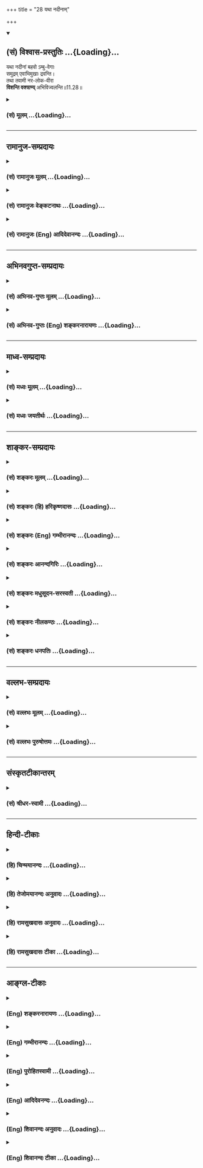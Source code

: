 +++
title = "28 यथा नदीनाम्"

+++
<div class="js_include" newlevelforh1="2" title="(सं) विश्वास-प्रस्तुतिः" unfilled url="/mahAbhAratam/shlokashaH/06-bhIShma-parva/03-bhagavad-gItA-parva/saMskRtam/vishvAsa-prastutiH/11_vishva-rUpa-darshana/28_yathA_nadInAm.md">
<details open><summary><h2>(सं) विश्वास-प्रस्तुतिः ...{Loading}...</h2></summary>

यथा नदीनां बहवो ऽम्बु-वेगाः  
समुद्रम् एवाभिमुखाः द्रवन्ति।  
तथा तवामी नर-लोक-वीरा  
**विशन्ति वक्त्राण्य्** अभिविज्वलन्ति॥11.28॥
</details>
</div>
<div class="js_include collapsed" newlevelforh1="3" title="(सं) मूलम्" unfilled url="/mahAbhAratam/shlokashaH/06-bhIShma-parva/03-bhagavad-gItA-parva/saMskRtam/mUlam/11_vishva-rUpa-darshana/28_yathA_nadInAm.md">
<details><summary><h3>(सं) मूलम् ...{Loading}...</h3></summary>

यथा नदीनां बहवोऽम्बुवेगाः  
समुद्रमेवाभिमुखाः द्रवन्ति।  
तथा तवामी नरलोकवीरा  
विशन्ति वक्त्राण्यभिविज्वलन्ति।।11.28।।
</details>
</div>


_________________
## रामानुज-सम्प्रदायः
<div class="js_include collapsed" newlevelforh1="3" title="(सं) रामानुजः मूलम्" unfilled url="/mahAbhAratam/shlokashaH/06-bhIShma-parva/03-bhagavad-gItA-parva/saMskRtam/rAmAnujaH/mUlam/11_vishva-rUpa-darshana/28_yathA_nadInAm.md">
<details><summary><h3>(सं) रामानुजः मूलम् ...{Loading}...</h3></summary>

।।11.28।। एते राज**लोका बहवो नदीनाम्** अम्बुप्रवाहाः **समुद्रम्** इव
**प्रदीप्तज्वलनम्** इव च शलभाः **तव वक्त्राणि अभिविज्वलन्ति** स्वयम् एव
त्वरमाणा आत्म**नाशाय** विशन्ति।

</details>
</div>
<div class="js_include collapsed" newlevelforh1="3" title="(सं) रामानुजः वेङ्कटनाथः" unfilled url="/mahAbhAratam/shlokashaH/06-bhIShma-parva/03-bhagavad-gItA-parva/saMskRtam/rAmAnujaH/venkaTanAthaH/11_vishva-rUpa-darshana/28_yathA_nadInAm.md">
<details><summary><h3>(सं) रामानुजः वेङ्कटनाथः ...{Loading}...</h3></summary>

  
  
।।11.28।। त्वरमाणाः \[11।27\] इत्युक्तस्वव्यापारमूलविनाशत्वे; सर्वेषां
चैकस्मिन्नेवोपसंहारे तस्य चैकस्य
सर्वसंहारानुगुणसामान्याकारेणावस्थानमात्रे च दृष्टान्तद्वयं
श्लोकद्वयेनोच्यते -- यथेति। पाण्डवादीनां सर्वेषामपि
विनाशानभिधानाज्जगत्प्रतपन्तीत्येतावन्मात्रस्य चानन्तरमुक्तेःनरलोकवीराः
इत्युक्त एवार्थोलोकाः इत्युक्त इत्यभिप्रायेणएते राजलोका इति सङ्कलय्य
कथितम्। अम्बुवेगाः इत्यत्र वेगशब्दस्यात्र वेगवद्विषयत्वव्यञ्जनाय
प्रवाहशब्दः। पतङ्गशब्दस्यानेकार्थस्यात्र शकुन्तादिविषयत्वव्यावर्तनायशलभा
इत्युक्तम्। अभिविज्वलन्ति इति पदं पूर्वश्लोकस्थमपि
समनन्तरश्लोकगतज्वलनदृष्टान्तौपयिकमिति व्यञ्जनाय ज्वलनदृष्टान्तादनन्तरं
पठितम्। समृद्धवेगाः
इत्येतत्प्रागुक्तत्वरमाणपदसमानार्थमित्यभिप्रेत्यस्वयमेव त्वरमाणा
इत्युक्तम्। पतङ्गानां प्रदीपादिषु पक्षवेगादिभिर्नाशकत्वस्यापि
सम्भवात्तद्व्यवच्छेदःप्रदीप्तज्वलनम् इति वचनेन विवक्षित इति
व्यञ्जनायआत्मनाशायेत्युक्तम्। नदीप्रवाहस्य नाशो नाम
पृथग्भूतप्रवाहाकारत्यागः येन नदीप्रवाहव्यपदेशस्तस्मिन्नेव द्रव्ये
निवर्तते पतङ्गानां तु द्रव्यान्तरव्यपदेशयोग्यभस्मताद्यापत्तिरिति
प्रकारभेदप्रदर्शनाय दृष्टान्तद्वयाभिधानम्। यद्वा स्वेच्छया
निवर्तितुमशक्यमित्येवमभिप्रायः प्रवाहदृष्टान्तः तथाविधस्य विनाशस्य
स्वेच्छामूलव्यापारहेतुकत्वव्यञ्जनाय पतङ्गदृष्टान्तः। ईश्वरस्यापि च
सर्वप्रवेशेऽप्यपरिपूर्णत्वविवक्षया समुद्रनिदर्शनम्; सहसा विध्वंसनाय तु
ज्वलनोदाहरणम्।

</details>
</div>
<div class="js_include collapsed" newlevelforh1="3" title="(सं) रामानुजः (Eng) आदिदेवानन्दः" unfilled url="/mahAbhAratam/shlokashaH/06-bhIShma-parva/03-bhagavad-gItA-parva/saMskRtam/rAmAnujaH/english/AdidevAnandaH/11_vishva-rUpa-darshana/28_yathA_nadInAm.md">
<details><summary><h3>(सं) रामानुजः (Eng) आदिदेवानन्दः ...{Loading}...</h3></summary>

11.28 - 11.29 These innumerable kings rush to their destruction in Your flaming mouths, even as many torrents of rivers flow towards the ocean and moths rush into a blazing fire.

</details>
</div>


_________________
## अभिनवगुप्त-सम्प्रदायः
<div class="js_include collapsed" newlevelforh1="3" title="(सं) अभिनव-गुप्तः मूलम्" unfilled url="/mahAbhAratam/shlokashaH/06-bhIShma-parva/03-bhagavad-gItA-parva/saMskRtam/abhinava-guptaH/mUlam/11_vishva-rUpa-darshana/28_yathA_nadInAm.md">
<details><summary><h3>(सं) अभिनव-गुप्तः मूलम् ...{Loading}...</h3></summary>

।।11.28।। No commentary.  
  

</details>
</div>
<div class="js_include collapsed" newlevelforh1="3" title="(सं) अभिनव-गुप्तः (Eng) शङ्करनारायणः" unfilled url="/mahAbhAratam/shlokashaH/06-bhIShma-parva/03-bhagavad-gItA-parva/saMskRtam/abhinava-guptaH/english/shankaranArAyaNaH/11_vishva-rUpa-darshana/28_yathA_nadInAm.md">
<details><summary><h3>(सं) अभिनव-गुप्तः (Eng) शङ्करनारायणः ...{Loading}...</h3></summary>

11.28 Sri Abhinavagupta did not comment upon this sloka.

</details>
</div>


_________________
## माध्व-सम्प्रदायः
<div class="js_include collapsed" newlevelforh1="3" title="(सं) मध्वः मूलम्" unfilled url="/mahAbhAratam/shlokashaH/06-bhIShma-parva/03-bhagavad-gItA-parva/saMskRtam/madhvaH/mUlam/11_vishva-rUpa-darshana/28_yathA_nadInAm.md">
<details><summary><h3>(सं) मध्वः मूलम् ...{Loading}...</h3></summary>

।।11.28।। Sri Madhvacharya did not comment on this sloka.,

</details>
</div>
<div class="js_include collapsed" newlevelforh1="3" title="(सं) मध्वः जयतीर्थः" unfilled url="/mahAbhAratam/shlokashaH/06-bhIShma-parva/03-bhagavad-gItA-parva/saMskRtam/madhvaH/jayatIrthaH/11_vishva-rUpa-darshana/28_yathA_nadInAm.md">
<details><summary><h3>(सं) मध्वः जयतीर्थः ...{Loading}...</h3></summary>

।।11.28।। Sri Jayatirtha did not comment on this sloka.  
  

</details>
</div>


_________________
## शाङ्कर-सम्प्रदायः
<div class="js_include collapsed" newlevelforh1="3" title="(सं) शङ्करः मूलम्" unfilled url="/mahAbhAratam/shlokashaH/06-bhIShma-parva/03-bhagavad-gItA-parva/saMskRtam/shankaraH/mUlam/11_vishva-rUpa-darshana/28_yathA_nadInAm.md">
<details><summary><h3>(सं) शङ्करः मूलम् ...{Loading}...</h3></summary>

।।11.28।। --,**यथा नदीनां** स्रवन्तीनां **बहवः** अनेके अम्बूनां वेगाः
**अम्बुवेगाः** त्वराविशेषाः **समुद्रमेव अभिमुखाः** प्रतिमुखाः
**द्रवन्ति** प्रविशन्ति; **तथा** तद्वत; **तव अमी** भीष्मादयः
**नरलोकवीराः** मनुष्यलोके शूराः **विशन्ति वक्त्राणि अभिविज्वलन्ति**
प्रकाशमानानि।। ते किमर्थं प्रविशन्ति कथं च इत्याह --,

</details>
</div>
<div class="js_include collapsed" newlevelforh1="3" title="(सं) शङ्करः (हि) हरिकृष्णदासः" unfilled url="/mahAbhAratam/shlokashaH/06-bhIShma-parva/03-bhagavad-gItA-parva/saMskRtam/shankaraH/hindI/harikRShNadAsaH/11_vishva-rUpa-darshana/28_yathA_nadInAm.md">
<details><summary><h3>(सं) शङ्करः (हि) हरिकृष्णदासः ...{Loading}...</h3></summary>

।।11.28।। वे किस प्रकार मुखोंमें प्रवेश करते हैं; सो कहते हैं --, जैसे
चलती हुई नदियोंके बहुतसे जलप्रवाह बड़े वेगसे समुद्रके सम्मुख हुए ही
दौड़ते हैं -- समुद्रमें ही प्रवेश करते हैं; वैसे ही यह मनुष्यलोकके
शूरवीर भीष्मादि आपके प्रज्वलित प्रकाशमान मुखोंमें प्रवेश कर रहे हैं।  
  

</details>
</div>
<div class="js_include collapsed" newlevelforh1="3" title="(सं) शङ्करः (Eng) गम्भीरानन्दः" unfilled url="/mahAbhAratam/shlokashaH/06-bhIShma-parva/03-bhagavad-gItA-parva/saMskRtam/shankaraH/english/gambhIrAnandaH/11_vishva-rUpa-darshana/28_yathA_nadInAm.md">
<details><summary><h3>(सं) शङ्करः (Eng) गम्भीरानन्दः ...{Loading}...</h3></summary>

11.28 Yatha, as; the bahavah, numerous; ambu-vegah, currents of the
waters, particularly the swift ones; nadinam, of flowing rivers;
dravanti abhimukhah, rush towards, enter into; the samudram, sea; eva,
alone; tatha, so also; do ami, those; nara-loka-virah, heroes of the
human world-Bhisma and others; visanti, enter into; tava, Your;
abhi-vijvalanti, blazing, glowing; vaktrani, mouths. Why do they enter,
and how; In answer Arjuna says:

</details>
</div>
<div class="js_include collapsed" newlevelforh1="3" title="(सं) शङ्करः आनन्दगिरिः" unfilled url="/mahAbhAratam/shlokashaH/06-bhIShma-parva/03-bhagavad-gItA-parva/saMskRtam/shankaraH/AnandagiriH/11_vishva-rUpa-darshana/28_yathA_nadInAm.md">
<details><summary><h3>(सं) शङ्करः आनन्दगिरिः ...{Loading}...</h3></summary>

।।11.28।। उभयोरपि सेनयोरवस्थितानां राज्ञां भगवन्मुखप्रवेशं निदर्शनेन
विशदयति -- **कथमित्यादिना।**

</details>
</div>
<div class="js_include collapsed" newlevelforh1="3" title="(सं) शङ्करः मधुसूदन-सरस्वती" unfilled url="/mahAbhAratam/shlokashaH/06-bhIShma-parva/03-bhagavad-gItA-parva/saMskRtam/shankaraH/madhusUdana-sarasvatI/11_vishva-rUpa-darshana/28_yathA_nadInAm.md">
<details><summary><h3>(सं) शङ्करः मधुसूदन-सरस्वती ...{Loading}...</h3></summary>

।।11.28।। राज्ञां भगवन्मुखप्रवेशने निदर्शनमाह -- यथेति। यथा
नदीनामनेकमार्गप्रवृत्तानां बहवोऽम्बूनां जलानां वेगा वेगवन्तः प्रवाहाः
समुद्राभिमुखाः सन्तः समुद्रमेव द्रवन्ति विशन्ति तथा ते तवामी नरलोकवीरा
विशन्ति वक्त्राण्यभितः सर्वतो ज्वलन्ति। अभिविज्वलन्ति इति वा पाठः।

</details>
</div>
<div class="js_include collapsed" newlevelforh1="3" title="(सं) शङ्करः नीलकण्ठः" unfilled url="/mahAbhAratam/shlokashaH/06-bhIShma-parva/03-bhagavad-gItA-parva/saMskRtam/shankaraH/nIlakaNThaH/11_vishva-rUpa-darshana/28_yathA_nadInAm.md">
<details><summary><h3>(सं) शङ्करः नीलकण्ठः ...{Loading}...</h3></summary>

।।11.28।। इदमेव सदृष्टान्तमाह -- **यथेति।** तव वक्त्राणि विशन्तीति
संबन्धः। अभिविज्वलन्ति सर्वतः जाज्वल्यमानानि।

</details>
</div>
<div class="js_include collapsed" newlevelforh1="3" title="(सं) शङ्करः धनपतिः" unfilled url="/mahAbhAratam/shlokashaH/06-bhIShma-parva/03-bhagavad-gItA-parva/saMskRtam/shankaraH/dhanapatiH/11_vishva-rUpa-darshana/28_yathA_nadInAm.md">
<details><summary><h3>(सं) शङ्करः धनपतिः ...{Loading}...</h3></summary>

।।11.28।। तत्र दृष्टान्तमाह। यथा नदीनां स्त्रवन्तीनां बहवो जलानां वेगाः
समुद्रमेवाभिमुखाः प्रतिमुखा द्रवन्ति विशन्ति तथामी नरलोकवीरास्तव
मुखान्यभिविज्वन्ति प्रकाशभानानि विशन्ति।

</details>
</div>


_________________
## वल्लभ-सम्प्रदायः
<div class="js_include collapsed" newlevelforh1="3" title="(सं) वल्लभः मूलम्" unfilled url="/mahAbhAratam/shlokashaH/06-bhIShma-parva/03-bhagavad-gItA-parva/saMskRtam/vallabhaH/mUlam/11_vishva-rUpa-darshana/28_yathA_nadInAm.md">
<details><summary><h3>(सं) वल्लभः मूलम् ...{Loading}...</h3></summary>

।।11.28 -- 11.29।। यथा नदीनामिति। अम्बुवेगाः समुद्रमिव ते
वक्त्राण्यभिमुखं तत्रैव चेमे नरलोकवीरा नाशाय विशन्ति।

</details>
</div>
<div class="js_include collapsed" newlevelforh1="3" title="(सं) वल्लभः पुरुषोत्तमः" unfilled url="/mahAbhAratam/shlokashaH/06-bhIShma-parva/03-bhagavad-gItA-parva/saMskRtam/vallabhaH/puruShottamaH/11_vishva-rUpa-darshana/28_yathA_nadInAm.md">
<details><summary><h3>(सं) वल्लभः पुरुषोत्तमः ...{Loading}...</h3></summary>

  
  
।।11.28।। प्रवेशे दृष्टान्तमाह -- यथेति। यथा नदीनां बहुधा प्रसरन्तीनां
बहवोऽम्बुवेगाः जलप्रवाहाः समुद्रमेव स्वलयस्थानमेव अभिमुखाः सन्मुखाः
सन्तो द्रवन्ति प्रविशन्ति तथा अमी नरलोकवीराः अभिविज्वलन्ति परितो
दीप्यमानानि तव वक्त्राणि विशन्ति।  
  

</details>
</div>


_________________
## संस्कृतटीकान्तरम्
<div class="js_include collapsed" newlevelforh1="3" title="(सं) श्रीधर-स्वामी" unfilled url="/mahAbhAratam/shlokashaH/06-bhIShma-parva/03-bhagavad-gItA-parva/saMskRtam/shrIdhara-svAmI/11_vishva-rUpa-darshana/28_yathA_nadInAm.md">
<details><summary><h3>(सं) श्रीधर-स्वामी ...{Loading}...</h3></summary>

।।11.28।। प्रवेशमेव दृष्टान्तेनाह **-- यथेति।**
नदीनामनेकमार्गप्रवृत्तानां बहवोऽम्बूनां वारीणां वेगाः प्रवाहाः
समुद्राभिमुखाः सन्तो यथा समुद्रमेव द्रवन्ति प्रविशन्ति तथा अमी ये
नरलोकवीरास्तेऽभिविज्वलन्ति सर्वतः प्रदीप्यमानानि वक्त्राणि प्रविशन्ति।

</details>
</div>


_________________
## हिन्दी-टीकाः
<div class="js_include collapsed" newlevelforh1="3" title="(हि) चिन्मयानन्दः" unfilled url="/mahAbhAratam/shlokashaH/06-bhIShma-parva/03-bhagavad-gItA-parva/hindI/chinmayAnandaH/11_vishva-rUpa-darshana/28_yathA_nadInAm.md">
<details><summary><h3>(हि) चिन्मयानन्दः ...{Loading}...</h3></summary>

।।11.28।। समुद्र से मिलन के लिए आतुर; उसकी ओर वेग से बहने वाली नदियों की
उपमा इस श्लोक में दी गई है। जिस स्रोत से नदी का उद्गम होता है; वहीं से
उसे अपना विशेष व्यक्तित्व प्राप्त हो जाता है। किसी भी एक बिन्दु पर वह
नदी न रुकती है और न आगे बढ़ने से कतराती ही है। अल्पमति का पुरुष यह कह
सकता है कि नदी की प्रत्येक बूँद समीप ही किसी स्थान विशेष की ओर बढ़ रही
है। परन्तु यथार्थवादी पुरुष जानता है कि सभी नदियां समुद्र की ओर ही बहती
जाती हैं; और वे जब तक समुद्र से मिल नहीं जाती तब तक मार्ग के मध्य न कहीं
रुक सकती हैं और न रुकेंगी। समुद्र के साथ एकरूप हो जाने पर विभिन्न नदियों
के समस्त भेद समाप्त हाे जाते हैं। नदी के जल की प्रत्येक बूंद समुद्र से ही
आयी है। प्रथम मेघ के रूप में वह ऊपर पर्वतशिखरों तक पहुंची और वहाँ वर्षा
के रूप में प्रकट हुईनदी तट के क्षेत्रों को जल प्रदान करके खेतों को जीवन
और पोषण देकर वे बूंदें वेगयुक्त प्रवाह के साथ अपने उस प्रभव स्थान में
मिल जाती हैं; जहाँ से उन्होंने यह करुणा की उड़ान भरी थी। इसी प्रकार अपने
समाज की सेवा और संस्कृति का पोषण करने तथा विश्व के सौन्दर्य की वृद्धि
में अपना योगदान देने के लिए समष्टि से ही सभी व्यष्टि जीव प्रकट हुए हैं;
परन्तु उनमें से कोई भी व्यक्ति अपनी इस तीर्थयात्रा के मध्य नहीं रुक सकता
है। सभी को अपने मूल स्रोत की ओर शीघ्रता से बढ़ना होगा। सम्ाुद्र को
प्राप्त होने से नदी की कोई हानि नहीं होती है। यद्यपि मार्ग में उसे कुछ
विशेष गुण प्राप्त होते हैं; जिनके कारण उसे एक विशेष नाम और आकार प्राप्त
हो जाता है; तथपि उसका यह स्वरूप क्षणिक है। यह समुद्र के जल द्वारा शुष्क
भूमि को बहुलता से समृद्ध करने के लिए लिया गया सुविधाजनक रूप है। इस श्लोक
पर जितना अधिक हम विचार करेंगे उतना अधिक उसमें निहित आनन्द हमें प्राप्त
होगा। किसलिये वे प्रवेश करते हैं अर्जुन बताता है कि

</details>
</div>
<div class="js_include collapsed" newlevelforh1="3" title="(हि) तेजोमयानन्दः अनुवादः" unfilled url="/mahAbhAratam/shlokashaH/06-bhIShma-parva/03-bhagavad-gItA-parva/hindI/tejomayAnandaH/anuvAdaH/11_vishva-rUpa-darshana/28_yathA_nadInAm.md">
<details><summary><h3>(हि) तेजोमयानन्दः अनुवादः ...{Loading}...</h3></summary>

।।11.28।। जैसे नदियों के बहुत से जलप्रवाह समुद्र की ओर वेग से बहते हैं,
वैसे ही मनुष्यलोक के ये वीर योद्धागण आपके प्रज्वलित मुखों में प्रवेश
करते हैं।।

</details>
</div>
<div class="js_include collapsed" newlevelforh1="3" title="(हि) रामसुखदासः अनुवादः" unfilled url="/mahAbhAratam/shlokashaH/06-bhIShma-parva/03-bhagavad-gItA-parva/hindI/rAmasukhadAsaH/anuvAdaH/11_vishva-rUpa-darshana/28_yathA_nadInAm.md">
<details><summary><h3>(हि) रामसुखदासः अनुवादः ...{Loading}...</h3></summary>

।।11.28।। जैसे नदियोंके बहुत-से जलके प्रवाह स्वाभाविक ही समुद्रके सम्मुख
दौड़ते हैं, ऐसे ही वे संसारके महान् शूरवीर आपके प्रज्वलित मुखोंमें
प्रवेश कर रहे हैं।

</details>
</div>
<div class="js_include collapsed" newlevelforh1="3" title="(हि) रामसुखदासः टीका" unfilled url="/mahAbhAratam/shlokashaH/06-bhIShma-parva/03-bhagavad-gItA-parva/hindI/rAmasukhadAsaH/TIkA/11_vishva-rUpa-darshana/28_yathA_nadInAm.md">
<details><summary><h3>(हि) रामसुखदासः टीका ...{Loading}...</h3></summary>

।।11.28।।***व्याख्या--*'यथा नदीनां बहवोऽम्बुवेगाः समुद्रमेवाभिमुखा
द्रवन्ति'--**मूलमें जलमात्र समुद्रका है। वही जल बादलोंके द्वारा
वर्षारूपमें पृथ्वीपर बरसकर झरने, नाले आदिको लेकर नदियोंका रूप धारण करता
है। उन नदियोंके जितने वेग हैं, प्रवाह हैं, वे सभी स्वाभाविक ही समुद्रकी
तरफ दौड़ते हैं। कारण कि जलका उद्गम स्थान समुद्र ही है। वे सभी जल-प्रवाह
समुद्रमें जाकर अपने नाम और रूपको छोड़कर अर्थात् गङ्गा, यमुना, सरस्वती
आदि नामोंको और प्रवाहके रूपको छोड़कर समुद्ररूप ही हो जाते हैं। फिर वे
जल-प्रवाह समुद्रके सिवाय अपना कोई अलग, स्वतन्त्र अस्तित्व नहीं रखते।
वास्तवमें तो उनका स्वतन्त्र अस्तित्व पहले भी नहीं था; केवल नदियोंके
प्रवाहरूपमें होनेके कारण वे अलग दीखते थे।

</details>
</div>


_________________
## आङ्ग्ल-टीकाः
<div class="js_include collapsed" newlevelforh1="3" title="(Eng) शङ्करनारायणः" unfilled url="/mahAbhAratam/shlokashaH/06-bhIShma-parva/03-bhagavad-gItA-parva/english/shankaranArAyaNaH/11_vishva-rUpa-darshana/28_yathA_nadInAm.md">
<details><summary><h3>(Eng) शङ्करनारायणः ...{Loading}...</h3></summary>

11.28. Just as many water-rapids of the rivers race heading towards the ocean alone, in the same manner these heroes of the world of men do enter into Your mouths flaming all around.

</details>
</div>
<div class="js_include collapsed" newlevelforh1="3" title="(Eng) गम्भीरानन्दः" unfilled url="/mahAbhAratam/shlokashaH/06-bhIShma-parva/03-bhagavad-gItA-parva/english/gambhIrAnandaH/11_vishva-rUpa-darshana/28_yathA_nadInAm.md">
<details><summary><h3>(Eng) गम्भीरानन्दः ...{Loading}...</h3></summary>

11.28 As the numerous currents of the waters of rivers rush towards the sea alone so also do those heroes of the human world enter into Your blazing mouths.

</details>
</div>
<div class="js_include collapsed" newlevelforh1="3" title="(Eng) पुरोहितस्वामी" unfilled url="/mahAbhAratam/shlokashaH/06-bhIShma-parva/03-bhagavad-gItA-parva/english/purohitasvAmI/11_vishva-rUpa-darshana/28_yathA_nadInAm.md">
<details><summary><h3>(Eng) पुरोहितस्वामी ...{Loading}...</h3></summary>

11.28 As rivers in flood surge furiously to the ocean, so these heroes,
the greatest among men, fling themselves into Thy flaming mouths.

</details>
</div>
<div class="js_include collapsed" newlevelforh1="3" title="(Eng) आदिदेवनन्दः" unfilled url="/mahAbhAratam/shlokashaH/06-bhIShma-parva/03-bhagavad-gItA-parva/english/AdidevanandaH/11_vishva-rUpa-darshana/28_yathA_nadInAm.md">
<details><summary><h3>(Eng) आदिदेवनन्दः ...{Loading}...</h3></summary>

11.28 As many torrents of rivers flow towards the ocean, so do these heroes of the world of men enter Your flaming mouths.

</details>
</div>
<div class="js_include collapsed" newlevelforh1="3" title="(Eng) शिवानन्दः अनुवादः" unfilled url="/mahAbhAratam/shlokashaH/06-bhIShma-parva/03-bhagavad-gItA-parva/english/shivAnandaH/anuvAdaH/11_vishva-rUpa-darshana/28_yathA_nadInAm.md">
<details><summary><h3>(Eng) शिवानन्दः अनुवादः ...{Loading}...</h3></summary>

11.28 Verily, just as many torrents of rivers flow towards the ocean,
even so these heroes in the world of men enter Thy flaming mouths.

</details>
</div>
<div class="js_include collapsed" newlevelforh1="3" title="(Eng) शिवानन्दः टीका" unfilled url="/mahAbhAratam/shlokashaH/06-bhIShma-parva/03-bhagavad-gItA-parva/english/shivAnandaH/TIkA/11_vishva-rUpa-darshana/28_yathA_nadInAm.md">
<details><summary><h3>(Eng) शिवानन्दः टीका ...{Loading}...</h3></summary>

11.28 यथा as; नदीनाम् of rivers; बहवः many; अम्बुवेगाः watercurrents;
समुद्रम् to the ocean; एव verily; अभिमुखाः towards; द्रवन्ति flow; तथा
so; तव Thy; अमी these; नरलोकवीराः heroes in the world of men; विशन्ति
enter; वक्त्राणि mouths; अभिविज्वलन्ति flaming.Commentary Ami These warriors such as Bhishma. Arjuna is now seeing all these warriors,whom he did not wish to kill; rushing to death. His delusion has vanished. He thinks now This battle cannot be avoided. It has the sanction of the Supreme Lord. Why should I worry about the inevitable The Lord has already destroyed these warriors. I am only an instrument in His hands.
No sin can touch me even if I kill them. This is a just cause also.Why and how do they enter Arjuna says --

</details>
</div>
